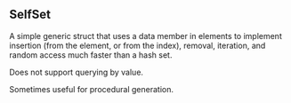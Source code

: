 SelfSet
-------

A simple generic struct that uses a data member in elements to implement insertion (from the element, or from the index), removal, iteration, and random access much faster than a hash set.

Does not support querying by value.

Sometimes useful for procedural generation.